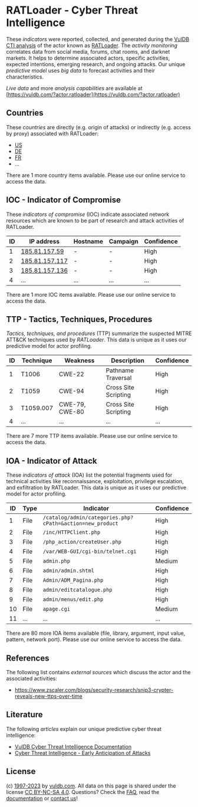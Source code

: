 # RATLoader - Cyber Threat Intelligence

These _indicators_ were reported, collected, and generated during the [VulDB CTI analysis](https://vuldb.com/?kb.cti) of the actor known as [RATLoader](https://vuldb.com/?actor.ratloader). The _activity monitoring_ correlates data from social media, forums, chat rooms, and darknet markets. It helps to determine associated actors, specific activities, expected intentions, emerging research, and ongoing attacks. Our unique _predictive model_ uses _big data_ to forecast activities and their characteristics.

_Live data_ and more _analysis capabilities_ are available at [https://vuldb.com/?actor.ratloader](https://vuldb.com/?actor.ratloader)

## Countries

These _countries_ are directly (e.g. origin of attacks) or indirectly (e.g. access by proxy) associated with RATLoader:

* [US](https://vuldb.com/?country.us)
* [DE](https://vuldb.com/?country.de)
* [FR](https://vuldb.com/?country.fr)
* ...

There are 1 more country items available. Please use our online service to access the data.

## IOC - Indicator of Compromise

These _indicators of compromise_ (IOC) indicate associated network resources which are known to be part of research and attack activities of RATLoader.

ID | IP address | Hostname | Campaign | Confidence
-- | ---------- | -------- | -------- | ----------
1 | [185.81.157.59](https://vuldb.com/?ip.185.81.157.59) | - | - | High
2 | [185.81.157.117](https://vuldb.com/?ip.185.81.157.117) | - | - | High
3 | [185.81.157.136](https://vuldb.com/?ip.185.81.157.136) | - | - | High
4 | ... | ... | ... | ...

There are 1 more IOC items available. Please use our online service to access the data.

## TTP - Tactics, Techniques, Procedures

_Tactics, techniques, and procedures_ (TTP) summarize the suspected MITRE ATT&CK techniques used by _RATLoader_. This data is unique as it uses our predictive model for actor profiling.

ID | Technique | Weakness | Description | Confidence
-- | --------- | -------- | ----------- | ----------
1 | T1006 | CWE-22 | Pathname Traversal | High
2 | T1059 | CWE-94 | Cross Site Scripting | High
3 | T1059.007 | CWE-79, CWE-80 | Cross Site Scripting | High
4 | ... | ... | ... | ...

There are 7 more TTP items available. Please use our online service to access the data.

## IOA - Indicator of Attack

These _indicators of attack_ (IOA) list the potential fragments used for technical activities like reconnaissance, exploitation, privilege escalation, and exfiltration by RATLoader. This data is unique as it uses our predictive model for actor profiling.

ID | Type | Indicator | Confidence
-- | ---- | --------- | ----------
1 | File | `/catalog/admin/categories.php?cPath=&action=new_product` | High
2 | File | `/inc/HTTPClient.php` | High
3 | File | `/php_action/createUser.php` | High
4 | File | `/var/WEB-GUI/cgi-bin/telnet.cgi` | High
5 | File | `admin.php` | Medium
6 | File | `admin/admin.shtml` | High
7 | File | `Admin/ADM_Pagina.php` | High
8 | File | `admin/editcatalogue.php` | High
9 | File | `admin/menus/edit.php` | High
10 | File | `apage.cgi` | Medium
11 | ... | ... | ...

There are 80 more IOA items available (file, library, argument, input value, pattern, network port). Please use our online service to access the data.

## References

The following list contains _external sources_ which discuss the actor and the associated activities:

* https://www.zscaler.com/blogs/security-research/snip3-crypter-reveals-new-ttps-over-time

## Literature

The following _articles_ explain our unique predictive cyber threat intelligence:

* [VulDB Cyber Threat Intelligence Documentation](https://vuldb.com/?kb.cti)
* [Cyber Threat Intelligence - Early Anticipation of Attacks](https://www.scip.ch/en/?labs.20201022)

## License

(c) [1997-2023](https://vuldb.com/?kb.changelog) by [vuldb.com](https://vuldb.com/?kb.about). All data on this page is shared under the license [CC BY-NC-SA 4.0](https://creativecommons.org/licenses/by-nc-sa/4.0/). Questions? Check the [FAQ](https://vuldb.com/?kb.faq), read the [documentation](https://vuldb.com/?kb) or [contact us](https://vuldb.com/?contact)!

